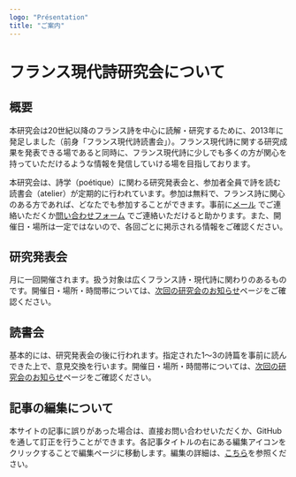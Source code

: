 ```yaml
---
logo: "Présentation"
title: "ご案内"
---
```


# フランス現代詩研究会について

## 概要

本研究会は20世紀以降のフランス詩を中心に読解・研究するために、2013年に発足しました（前身「フランス現代詩読書会」）。フランス現代詩に関する研究成果を発表できる場であると同時に、フランス現代詩に少しでも多くの方が関心を持っていただけるような情報を発信していける場を目指しております。

本研究会は、詩学（poétique）に関わる研究発表会と、参加者全員で詩を読む読書会（atelier）が定期的に行われています。参加は無料で、フランス詩に関心のある方であれば、どなたでも参加することができます。事前に[メール](mailto:atelierp.info@gmail.com)  でご連絡いただくか[問い合わせフォーム](/contact)  でご連絡いただけると助かります。また、開催日・場所は一定ではないので、各回ごとに掲示される情報をご確認ください。

## 研究発表会

月に一回開催されます。扱う対象は広くフランス詩・現代詩に関わりのあるものです。開催日・場所・時間帯については、[次回の研究会のお知らせ](/next)ページをご確認ください。

## 読書会

基本的には、研究発表会の後に行われます。指定された1〜3の詩篇を事前に読んできた上で、意見交換を行います。開催日・場所・時間帯については、[次回の研究会のお知らせ](/next)ページをご確認ください。

## 記事の編集について

本サイトの記事に誤りがあった場合は、直接お問い合わせいただくか、GitHubを通して訂正を行うことができます。各記事タイトルの右にある編集アイコンをクリックすることで編集ページに移動します。編集の詳細は、[こちら](edit.html)を参照ください。
